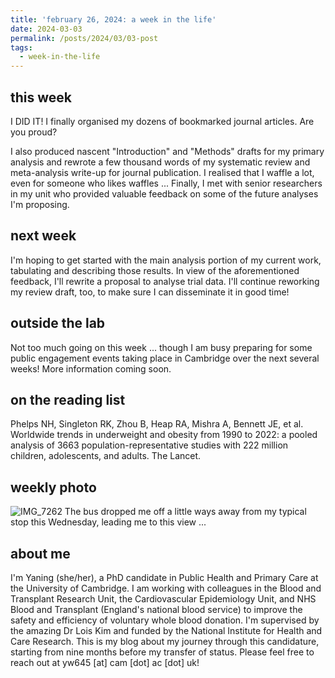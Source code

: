 ```yaml
---
title: 'february 26, 2024: a week in the life'
date: 2024-03-03
permalink: /posts/2024/03/03-post
tags:
  - week-in-the-life
---
```


this week
------
I DID IT! I finally organised my dozens of bookmarked journal articles. Are you proud?

I also produced nascent "Introduction" and "Methods" drafts for my primary analysis and rewrote a few thousand words of my systematic review and meta-analysis write-up for journal publication. I realised that I waffle a lot, even for someone who likes waffles ... Finally, I met with senior researchers in my unit who provided valuable feedback on some of the future analyses I'm proposing.

next week
------
I'm hoping to get started with the main analysis portion of my current work, tabulating and describing those results. In view of the aforementioned feedback, I'll rewrite a proposal to analyse trial data. I'll continue reworking my review draft, too, to make sure I can disseminate it in good time!

outside the lab
------
Not too much going on this week ... though I am busy preparing for some public engagement events taking place in Cambridge over the next several weeks! More information coming soon.

on the reading list
------
Phelps NH, Singleton RK, Zhou B, Heap RA, Mishra A, Bennett JE, et al. Worldwide trends in underweight and obesity from 1990 to 2022: a pooled analysis of 3663 population-representative studies with 222 million children, adolescents, and adults. The Lancet.

weekly photo
------
![IMG_7262](https://github.com/yaning-wu/yaning-wu.github.io/assets/145920710/6ed7e498-2da4-4559-886e-13f605511873)
The bus dropped me off a little ways away from my typical stop this Wednesday, leading me to this view ...

about me
------
I'm Yaning (she/her), a PhD candidate in Public Health and Primary Care at the University of Cambridge. I am working with colleagues in the Blood and Transplant Research Unit, the Cardiovascular Epidemiology Unit, and NHS Blood and Transplant (England's national blood service) to improve the safety and efficiency of voluntary whole blood donation. I'm supervised by the amazing Dr Lois Kim and funded by the National Institute for Health and Care Research. This is my blog about my journey through this candidature, starting from nine months before my transfer of status. Please feel free to reach out at yw645 [at] cam [dot] ac [dot] uk!
